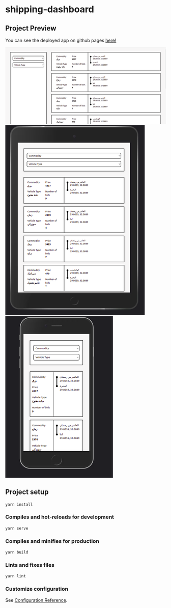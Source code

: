 # shipping-dashboard

## Project Preview 

You can see the deployed app on github pages [here!](https://mostafa-hashhash.github.io/shipping-dashboard/)

![](desktop.png) ![](tablet.png)  ![](mobile.png) 

## Project setup
```
yarn install
```

### Compiles and hot-reloads for development
```
yarn serve
```

### Compiles and minifies for production
```
yarn build
```

### Lints and fixes files
```
yarn lint
```

### Customize configuration
See [Configuration Reference](https://cli.vuejs.org/config/).
